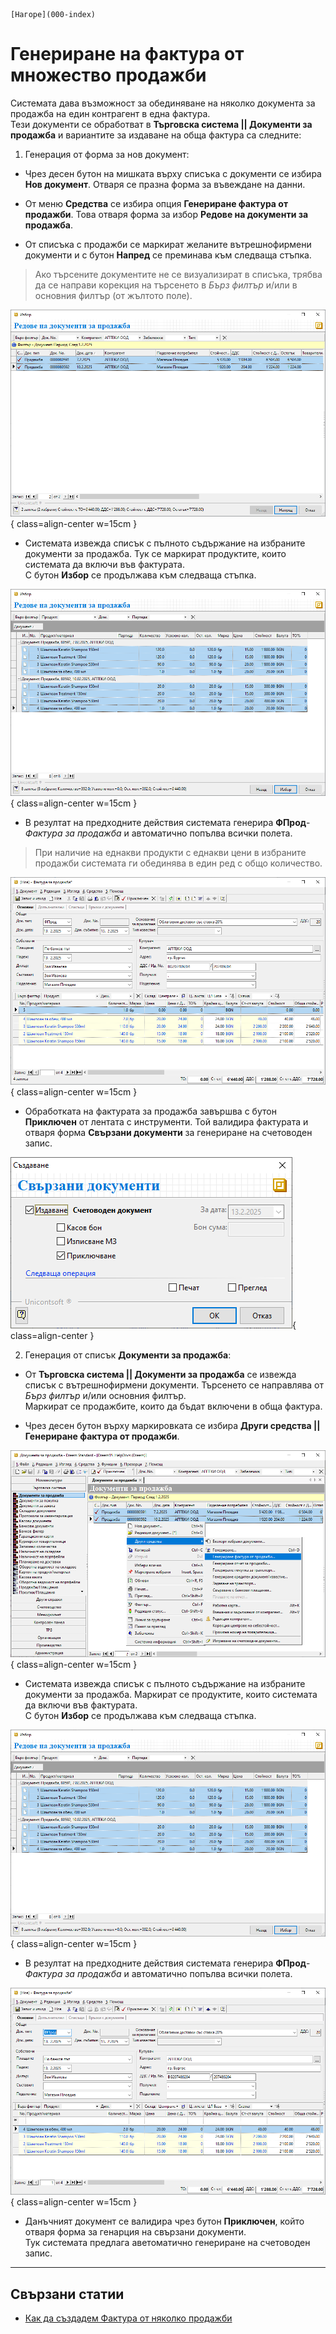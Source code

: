```{only} html
[Нагоре](000-index)
```

# Генериране на фактура от множество продажби

Системата дава възможност за обединяване на няколко документа за продажба на един контрагент в една фактура.  
Тези документи се обработват в **Търговска система || Документи за продажба** и вариантите за издаване на обща фактура са следните:  

1) Генерация от форма за нов документ:  

-  Чрез десен бутон на мишката върху списъка с документи се избира **Нов документ**. Отваря се празна форма за въвеждане на данни.  

- От меню **Средства** се избира опция **Генериране фактура от продажби**. Това отваря форма за избор **Редове на документи за продажба**.  

- От списъка с продажби се маркират желаните вътрешнофирмени документи и с бутон **Напред** се преминава към следваща стъпка.  

> Ако търсените документите не се визуализират в списъка, трябва да се направи корекция на търсенето в *Бърз филтър* и/или в основния филтър (от жълтото поле).  

![](905-invoice-multiple-sales1.png){ class=align-center w=15cm }

- Системата извежда списък с пълното съдържание на избраните документи за продажба. Тук се маркират продуктите, които системата да включи във фактурата.  
С бутон **Избор** се продължава към следваща стъпка.

![](905-invoice-multiple-sales2.png){ class=align-center w=15cm }

- В резултат на предходните действия системата генерира **ФПрод**-*Фактура за продажба* и автоматично попълва всички полета.  

> При наличие на еднакви продукти с еднакви цени в избраните продажби системата ги обединява в един ред с общо количество.  

![](905-invoice-multiple-sales3.png){ class=align-center w=15cm }

- Обработката на фактурата за продажба завършва с бутон **Приключен** от лентата с инструменти. Той валидира фактурата и отваря форма **Свързани документи** за генериране на счетоводен запис.  

![](905-invoice-multiple-sales4.png){ class=align-center }


2) Генерация от списък **Документи за продажба**:  

- От **Търговска система || Документи за продажба** се извежда списък с вътрешнофирмени документи. Търсенето се направлява от *Бърз филтър* и/или основния филтър.  
Маркират се продажбите, които да бъдат включени в обща фактура.  

- Чрез десен бутон върху маркировката се избира **Други средства || Генериране фактура от продажби**.  

![](905-invoice-multiple-sales5.png){ class=align-center w=15cm }

- Системата извежда списък с пълното съдържание на избраните документи за продажба. Маркират се продуктите, които системата да включи във фактурата.  
С бутон **Избор** се продължава към следваща стъпка.

![](905-invoice-multiple-sales6.png){ class=align-center w=15cm }

- В резултат на предходните действия системата генерира **ФПрод**-*Фактура за продажба* и автоматично попълва всички полета.  

![](905-invoice-multiple-sales7.png){ class=align-center w=15cm }

- Данъчният документ се валидира чрез бутон **Приключен**, който отваря форма за генарция на свързани документи.  
Тук системата предлага аветоматично генериране на счетоводен запис.  
___  
## Свързани статии

- [Как да създадем Фактура от няколко продажби](https://www.unicontsoft.com/cms/node/29)  